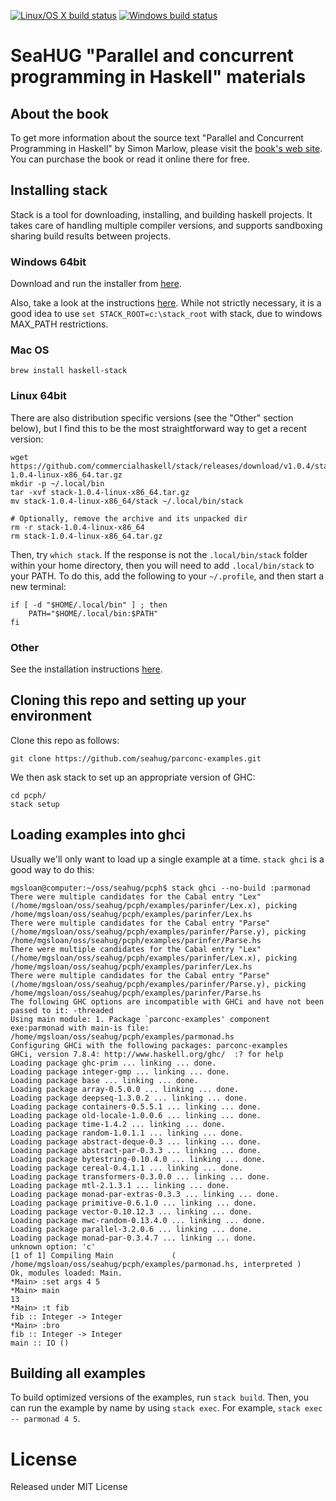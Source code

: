 [![Linux/OS X build status](https://img.shields.io/travis/seahug/parconc-examples/master.svg?label=Linux%2FOS%20X)](https://travis-ci.org/seahug/parconc-examples)
[![Windows build status](https://img.shields.io/appveyor/ci/mgsloan/parconc-examples/master.svg?label=Windows)](https://ci.appveyor.com/project/mgsloan/parconc-examples/branch/master)

# SeaHUG "Parallel and concurrent programming in Haskell" materials

## About the book

To get more information about the source text "Parallel and Concurrent
Programming in Haskell" by Simon Marlow, please visit the [book's web
site][book]. You can purchase the book or read it online there for free.

## Installing stack

Stack is a tool for downloading, installing, and building haskell projects.  It
takes care of handling multiple compiler versions, and supports sandboxing
sharing build results between projects.

### Windows 64bit

Download and run the installer from
[here](https://www.stackage.org/stack/windows-x86_64-installer).

Also, take a look at the instructions
[here](http://docs.haskellstack.org/en/stable/install_and_upgrade/#windows).
While not strictly necessary, it is a good idea to use `set
STACK_ROOT=c:\stack_root` with stack, due to windows MAX_PATH restrictions.

### Mac OS

```
brew install haskell-stack
```

### Linux 64bit

There are also distribution specific versions (see the "Other" section below),
but I find this to be the most straightforward way to get a recent version:

```
wget https://github.com/commercialhaskell/stack/releases/download/v1.0.4/stack-1.0.4-linux-x86_64.tar.gz
mkdir -p ~/.local/bin
tar -xvf stack-1.0.4-linux-x86_64.tar.gz
mv stack-1.0.4-linux-x86_64/stack ~/.local/bin/stack

# Optionally, remove the archive and its unpacked dir
rm -r stack-1.0.4-linux-x86_64
rm stack-1.0.4-linux-x86_64.tar.gz
```

Then, try `which stack`. If the response is not the `.local/bin/stack` folder
within your home directory, then you will need to add `.local/bin/stack` to your
PATH. To do this, add the following to your `~/.profile`, and then start a new
terminal:

```
if [ -d "$HOME/.local/bin" ] ; then
    PATH="$HOME/.local/bin:$PATH"
fi
```

### Other

See the installation instructions
[here](http://docs.haskellstack.org/en/stable/install_and_upgrade/).

## Cloning this repo and setting up your environment

Clone this repo as follows:

```
git clone https://github.com/seahug/parconc-examples.git
```

We then ask stack to set up an appropriate version of GHC:

```
cd pcph/
stack setup
```

## Loading examples into ghci

Usually we'll only want to load up a single example at a time.  `stack ghci` is
a good way to do this:

```
mgsloan@computer:~/oss/seahug/pcph$ stack ghci --no-build :parmonad
There were multiple candidates for the Cabal entry "Lex" (/home/mgsloan/oss/seahug/pcph/examples/parinfer/Lex.x), picking /home/mgsloan/oss/seahug/pcph/examples/parinfer/Lex.hs
There were multiple candidates for the Cabal entry "Parse" (/home/mgsloan/oss/seahug/pcph/examples/parinfer/Parse.y), picking /home/mgsloan/oss/seahug/pcph/examples/parinfer/Parse.hs
There were multiple candidates for the Cabal entry "Lex" (/home/mgsloan/oss/seahug/pcph/examples/parinfer/Lex.x), picking /home/mgsloan/oss/seahug/pcph/examples/parinfer/Lex.hs
There were multiple candidates for the Cabal entry "Parse" (/home/mgsloan/oss/seahug/pcph/examples/parinfer/Parse.y), picking /home/mgsloan/oss/seahug/pcph/examples/parinfer/Parse.hs
The following GHC options are incompatible with GHCi and have not been passed to it: -threaded
Using main module: 1. Package `parconc-examples' component exe:parmonad with main-is file: /home/mgsloan/oss/seahug/pcph/examples/parmonad.hs
Configuring GHCi with the following packages: parconc-examples
GHCi, version 7.8.4: http://www.haskell.org/ghc/  :? for help
Loading package ghc-prim ... linking ... done.
Loading package integer-gmp ... linking ... done.
Loading package base ... linking ... done.
Loading package array-0.5.0.0 ... linking ... done.
Loading package deepseq-1.3.0.2 ... linking ... done.
Loading package containers-0.5.5.1 ... linking ... done.
Loading package old-locale-1.0.0.6 ... linking ... done.
Loading package time-1.4.2 ... linking ... done.
Loading package random-1.0.1.1 ... linking ... done.
Loading package abstract-deque-0.3 ... linking ... done.
Loading package abstract-par-0.3.3 ... linking ... done.
Loading package bytestring-0.10.4.0 ... linking ... done.
Loading package cereal-0.4.1.1 ... linking ... done.
Loading package transformers-0.3.0.0 ... linking ... done.
Loading package mtl-2.1.3.1 ... linking ... done.
Loading package monad-par-extras-0.3.3 ... linking ... done.
Loading package primitive-0.6.1.0 ... linking ... done.
Loading package vector-0.10.12.3 ... linking ... done.
Loading package mwc-random-0.13.4.0 ... linking ... done.
Loading package parallel-3.2.0.6 ... linking ... done.
Loading package monad-par-0.3.4.7 ... linking ... done.
unknown option: 'c'
[1 of 1] Compiling Main             ( /home/mgsloan/oss/seahug/pcph/examples/parmonad.hs, interpreted )
Ok, modules loaded: Main.
*Main> :set args 4 5
*Main> main
13
*Main> :t fib
fib :: Integer -> Integer
*Main> :bro
fib :: Integer -> Integer
main :: IO ()
```

## Building all examples

To build optimized versions of the examples, run `stack build`.  Then, you can
run the example by name by using `stack exec`.  For example, `stack exec --
parmonad 4 5`.

# License

Released under MIT License

[book]: http://chimera.labs.oreilly.com/books/1230000000929
[cabal-install]: https://wiki.haskell.org/Cabal-Install
[docker-install]: https://docs.docker.com/engine/installation/
[docker]: https://www.docker.com/
[ghc]: https://www.haskell.org/downloads
[gnu-make]: https://www.gnu.org/software/make/
[haskell-docker]: https://hub.docker.com/_/haskell/
[network-windows]: http://neilmitchell.blogspot.com/2010/12/installing-haskell-network-library-on.html
[official]: http://chimera.labs.oreilly.com/books/1230000000929/ch01.html#sec_sample

